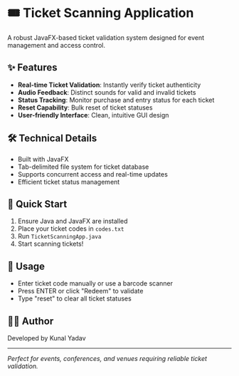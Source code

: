 # 🎟️ Ticket Scanning Application

A robust JavaFX-based ticket validation system designed for event management and access control.

## ✨ Features

- **Real-time Ticket Validation**: Instantly verify ticket authenticity
- **Audio Feedback**: Distinct sounds for valid and invalid tickets
- **Status Tracking**: Monitor purchase and entry status for each ticket
- **Reset Capability**: Bulk reset of ticket statuses
- **User-friendly Interface**: Clean, intuitive GUI design

## 🛠️ Technical Details

- Built with JavaFX
- Tab-delimited file system for ticket database
- Supports concurrent access and real-time updates
- Efficient ticket status management

## 🚀 Quick Start

1. Ensure Java and JavaFX are installed
2. Place your ticket codes in `codes.txt`
3. Run `TicketScanningApp.java`
4. Start scanning tickets!

## 📝 Usage

- Enter ticket code manually or use a barcode scanner
- Press ENTER or click "Redeem" to validate
- Type "reset" to clear all ticket statuses

## 👨‍💻 Author

Developed by Kunal Yadav

---
*Perfect for events, conferences, and venues requiring reliable ticket validation.* 
